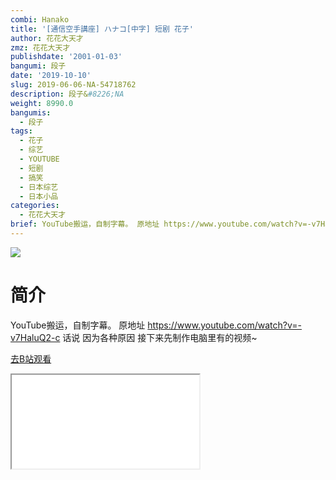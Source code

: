 ```yaml
---
combi: Hanako
title: '[通信空手講座] ハナコ[中字] 短剧 花子'
author: 花花大天才
zmz: 花花大天才
publishdate: '2001-01-03'
bangumi: 段子
date: '2019-10-10'
slug: 2019-06-06-NA-54718762
description: 段子&#8226;NA
weight: 8990.0
bangumis:
  - 段子
tags:
  - 花子
  - 综艺
  - YOUTUBE
  - 短剧
  - 搞笑
  - 日本综艺
  - 日本小品
categories:
  - 花花大天才
brief: YouTube搬运，自制字幕。 原地址 https://www.youtube.com/watch?v=-v7HaluQ2-c 话说 因为各种原因 接下来先制作电脑里有的视频~
---
```

![](https://raw.githubusercontent.com/tcgriffith/owaraisite/master/static/tmpimg/a5fe98ea7fd97c56885377d779e8a1a8637e4115.jpg.480.jpg)
# 简介  
YouTube搬运，自制字幕。
原地址  https://www.youtube.com/watch?v=-v7HaluQ2-c
话说 因为各种原因  接下来先制作电脑里有的视频~  

[去B站观看](https://www.bilibili.com/video/av54718762/)
<div class ="resp-container"><iframe class="testiframe" src="//player.bilibili.com/player.html?aid=54718762"", scrolling="no", allowfullscreen="true" > </iframe></div> 
